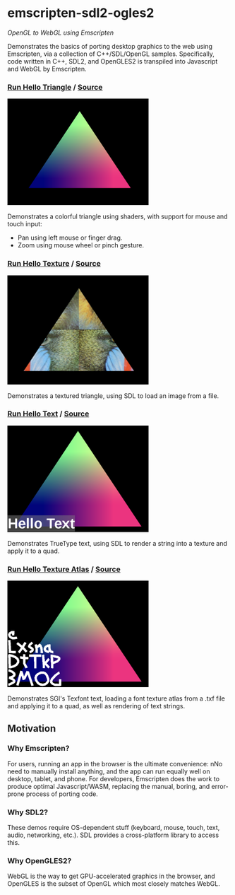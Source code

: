 # emscripten-sdl2-ogles2
*OpenGL to WebGL using Emscripten*

Demonstrates the basics of porting desktop graphics to the web using Emscripten, via a collection of C++/SDL/OpenGL samples. Specifically, code written in C++, SDL2, and OpenGLES2 is transpiled into Javascript and WebGL by Emscripten.

### [Run Hello Triangle](https://erik-larsen.github.io/emscripten-sdl2-ogles2/hello_triangle.html) / [Source](https://github.com/erik-larsen/emscripten-sdl2-ogles2/blob/master/src/hello_triangle.cpp)

![Hello Triangle](media/hello_triangle.png)

Demonstrates a colorful triangle using shaders, with support for mouse and touch input:
 * Pan using left mouse or finger drag.
 * Zoom using mouse wheel or pinch gesture.

### [Run Hello Texture](https://erik-larsen.github.io/emscripten-sdl2-ogles2/hello_texture.html) / [Source](https://github.com/erik-larsen/emscripten-sdl2-ogles2/blob/master/src/hello_texture.cpp)

![Hello Texture](media/hello_texture.png)

Demonstrates a textured triangle, using SDL to load an image from a file.

### [Run Hello Text](https://erik-larsen.github.io/emscripten-sdl2-ogles2/hello_text_ttf.html) / [Source](https://github.com/erik-larsen/emscripten-sdl2-ogles2/blob/master/src/hello_text_ttf.cpp)

![Hello Text](media/hello_text_ttf.png)

Demonstrates TrueType text, using SDL to render a string into a texture and apply it to a quad.

### [Run Hello Texture Atlas](https://erik-larsen.github.io/emscripten-sdl2-ogles2/hello_text_txf.html) / [Source](https://github.com/erik-larsen/emscripten-sdl2-ogles2/blob/master/src/hello_text_txf.cpp)

![Hello Texture Atlas](media/hello_text_txf.png)

Demonstrates SGI's Texfont text, loading a font texture atlas from a .txf file and applying it to a quad, as well as rendering of text strings.

## Motivation

### Why Emscripten?  

For users, running an app in the browser is the ultimate convenience: nNo need to manually install anything, and the app can run equally well on desktop, tablet, and phone.  For developers, Emscripten does the work to produce optimal Javascript/WASM, replacing the manual, boring, and error-prone process of porting code.

### Why SDL2? 

These demos require OS-dependent stuff (keyboard, mouse, touch, text, audio, networking, etc.). SDL provides a cross-platform library to access this.

### Why OpenGLES2?  

WebGL is the way to get GPU-accelerated graphics in the browser, and OpenGLES is the subset of OpenGL which most closely matches WebGL.